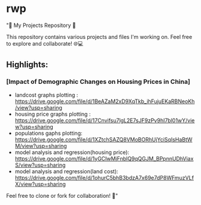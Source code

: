 # rwp

"📂 My Projects Repository 🚀

This repository contains various projects and files I'm working on. Feel free to explore and collaborate! 🌐💻

## Highlights:
### [Impact of Demographic Changes on Housing Prices in China]
-   landcost graphs plotting  : https://drive.google.com/file/d/1BeAZaM2xD9XqTkb_ihFujuEKaRBNeoKh/view?usp=sharing
-   housing price graphs plotting : https://drive.google.com/file/d/17Cnvifsu7lgL2E7sJF9zPv9hI7bl01wY/view?usp=sharing
-   populations gaphs plotting: https://drive.google.com/file/d/1XZtchSAZQ8VMoBORhUjYciSqIsHaBtWM/view?usp=sharing
-   model analysis and  regression(housing price): https://drive.google.com/file/d/1yGCIwMjFnblQ9qQGJM_BPpnnUDhViaxS/view?usp=sharing
-   model analysis and regression(land cost): https://drive.google.com/file/d/1ohurC5bhB3bdzA7x69e7dP8WFmuzVLfX/view?usp=sharing


Feel free to clone or fork for collaboration! 🤝"

